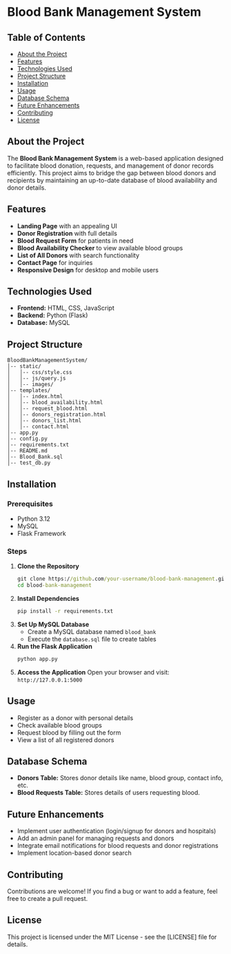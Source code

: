 
# Blood Bank Management System

## Table of Contents
- [About the Project](#about-the-project)
- [Features](#features)
- [Technologies Used](#technologies-used)
- [Project Structure](#project-structure)
- [Installation](#installation)
- [Usage](#usage)
- [Database Schema](#database-schema)
- [Future Enhancements](#future-enhancements)
- [Contributing](#contributing)
- [License](#license)

## About the Project
The **Blood Bank Management System** is a web-based application designed to facilitate blood donation, requests, and management of donor records efficiently. This project aims to bridge the gap between blood donors and recipients by maintaining an up-to-date database of blood availability and donor details.

## Features
- **Landing Page** with an appealing UI
- **Donor Registration** with full details
- **Blood Request Form** for patients in need
- **Blood Availability Checker** to view available blood groups
- **List of All Donors** with search functionality
- **Contact Page** for inquiries
- **Responsive Design** for desktop and mobile users

## Technologies Used
- **Frontend:** HTML, CSS, JavaScript
- **Backend:** Python (Flask)
- **Database:** MySQL


## Project Structure
```
BloodBankManagementSystem/
│-- static/
│   │-- css/style.css
│   │-- js/query.js
│   │-- images/
│-- templates/
│   │-- index.html
│   │-- blood_availability.html
│   │-- request_blood.html
│   │-- donors_registration.html
│   │-- donors_list.html
│   │-- contact.html
│-- app.py
│-- config.py
│-- requirements.txt
│-- README.md
│-- Blood_Bank.sql
│-- test_db.py
```

## Installation
### Prerequisites
- Python 3.12
- MySQL
- Flask Framework

### Steps
1. **Clone the Repository**
   ```cmd
   git clone https://github.com/your-username/blood-bank-management.git
   cd blood-bank-management
   ```
2. **Install Dependencies**
   ```cmd
   pip install -r requirements.txt
   ```
3. **Set Up MySQL Database**
   - Create a MySQL database named `blood_bank`
   - Execute the `database.sql` file to create tables
4. **Run the Flask Application**
   ```bash
   python app.py
   ```
5. **Access the Application**
   Open your browser and visit: `http://127.0.0.1:5000`

## Usage
- Register as a donor with personal details
- Check available blood groups
- Request blood by filling out the form
- View a list of all registered donors

## Database Schema
- **Donors Table:** Stores donor details like name, blood group, contact info, etc.
- **Blood Requests Table:** Stores details of users requesting blood.

## Future Enhancements
- Implement user authentication (login/signup for donors and hospitals)
- Add an admin panel for managing requests and donors
- Integrate email notifications for blood requests and donor registrations
- Implement location-based donor search

## Contributing
Contributions are welcome! If you find a bug or want to add a feature, feel free to create a pull request.

## License
This project is licensed under the MIT License - see the [LICENSE] file for details.

